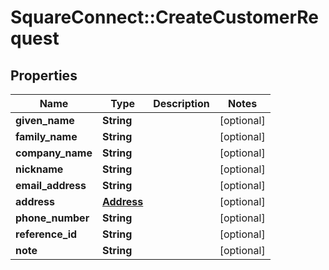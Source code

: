 # SquareConnect::CreateCustomerRequest

## Properties
Name | Type | Description | Notes
------------ | ------------- | ------------- | -------------
**given_name** | **String** |  | [optional] 
**family_name** | **String** |  | [optional] 
**company_name** | **String** |  | [optional] 
**nickname** | **String** |  | [optional] 
**email_address** | **String** |  | [optional] 
**address** | [**Address**](Address.md) |  | [optional] 
**phone_number** | **String** |  | [optional] 
**reference_id** | **String** |  | [optional] 
**note** | **String** |  | [optional] 


